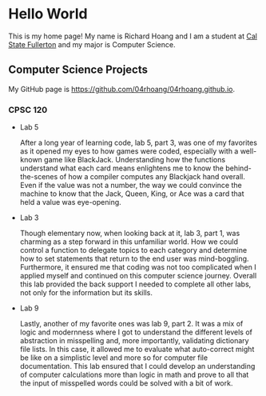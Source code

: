 # Hello World

This is my home page! My name is Richard Hoang and I am a student at [Cal State Fullerton](http://www.fullerton.edu/) and my major is Computer Science.

## Computer Science Projects

My GitHub page is https://github.com/04rhoang/04rhoang.github.io.

### CPSC 120

* Lab 5

    After a long year of learning code, lab 5, part 3, was one of my favorites as it opened my eyes to how games were coded, especially with a well-known game like BlackJack. Understanding how the functions understand what each card means enlightens me to know the behind-the-scenes of how a compiler computes any Blackjack hand overall. Even if the value was not a number, the way we could convince the machine to know that the Jack, Queen, King, or Ace was a card that held a value was eye-opening.

* Lab 3

    Though elementary now, when looking back at it, lab 3, part 1, was charming as a step forward in this unfamiliar world. How we could control a function to delegate topics to each category and determine how to set statements that return to the end user was mind-boggling. Furthermore, it ensured me that coding was not too complicated when I applied myself and continued on this computer science journey. Overall this lab provided the back support I needed to complete all other labs, not only for the information but its skills.

* Lab 9

    Lastly, another of my favorite ones was lab 9, part 2. It was a mix of logic and modernness where I got to understand the different levels of abstraction in misspelling and, more importantly, validating dictionary file lists. In this case, it allowed me to evaluate what auto-correct might be like on a simplistic level and more so for computer file documentation. This lab ensured that I could develop an understanding of computer calculations more than logic in math and prove to all that the input of misspelled words could be solved with a bit of work.


